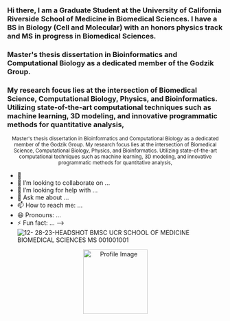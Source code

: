 ### Hi there, I am a Graduate Student at the University of California Riverside School of Medicine in Biomedical Sciences. I have a BS in Biology (Cell and Molecular) with an honors physics track and MS in progress in Biomedical Sciences.
### Master's thesis dissertation in Bioinformatics and Computational Biology as a dedicated member of the Godzik Group.
### My research focus lies at the intersection of Biomedical Science, Computational Biology, Physics, and Bioinformatics. Utilizing state-of-the-art computational techniques such as machine learning, 3D modeling, and innovative programmatic methods for quantitative analysis,
<!--
**Jmpaulmedschucr036/Jmpaulmedschucr036** is a ✨ _special_ ✨ repository because its `README.md` (this file) appears on your GitHub profile.

Here are some ideas to get you started:

<!-- Bio with smaller text -->
<p align="center">
  <small>
   Master's thesis dissertation in Bioinformatics and Computational Biology as a dedicated member of the Godzik Group.
 My research focus lies at the intersection of Biomedical Science, Computational Biology, Physics, and Bioinformatics. Utilizing state-of-the-art computational techniques such as machine learning, 3D modeling, and innovative programmatic methods for quantitative analysis,
  </small>
</p>

- 🔭 
- 👯 I’m looking to collaborate on ...
- 🤔 I’m looking for help with ...
- 💬 Ask me about ...
- 📫 How to reach me: ...
- 😄 Pronouns: ...
- ⚡ Fun fact: ...
-->
![12- 28-23-HEADSHOT BMSC UCR SCHOOL OF MEDICINE BIOMEDICAL SCIENCES MS 001001001](
https://github.com/Jmpaulmedschucr036/Jmpaulmedschucr036/assets/155435479/aa2ec1bd-cbea-4249-8eec-5bb3b5017894)
<!-- Profile Image -->
<p align="center">
  <img src="![12- 28-23-HEADSHOT BMSC UCR SCHOOL OF MEDICINE BIOMEDICAL SCIENCES MS 001001001](
https://github.com/Jmpaulmedschucr036/Jmpaulmedschucr036/assets/155435479/aa2ec1bd-cbea-4249-8eec-5bb3b5017894)" alt="Profile Image" width="150" height="150"/>
</p>

<!-- Bio with smaller text -->
<p align="center">
  <small>
   
  </small>
</p>
